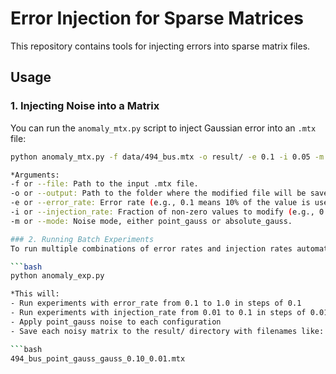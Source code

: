 # Error Injection for Sparse Matrices

This repository contains tools for injecting errors into sparse matrix files.

## Usage

### 1. Injecting Noise into a Matrix

You can run the `anomaly_mtx.py` script to inject Gaussian error into an `.mtx` file:

```bash
python anomaly_mtx.py -f data/494_bus.mtx -o result/ -e 0.1 -i 0.05 -m point_gauss

*Arguments:
-f or --file: Path to the input .mtx file.
-o or --output: Path to the folder where the modified file will be saved.
-e or --error_rate: Error rate (e.g., 0.1 means 10% of the value is used as stddev for noise).
-i or --injection_rate: Fraction of non-zero values to modify (e.g., 0.05 = 5%).
-m or --mode: Noise mode, either point_gauss or absolute_gauss.

### 2. Running Batch Experiments
To run multiple combinations of error rates and injection rates automatically:

```bash
python anomaly_exp.py

*This will:
- Run experiments with error_rate from 0.1 to 1.0 in steps of 0.1
- Run experiments with injection_rate from 0.01 to 0.1 in steps of 0.01
- Apply point_gauss noise to each configuration
- Save each noisy matrix to the result/ directory with filenames like:

```bash
494_bus_point_gauss_gauss_0.10_0.01.mtx
